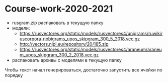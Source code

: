 # Course-work-2020-2021

* rusgram.zip распаковать в текущую папку
* модели:
  * https://rusvectores.org/static/models/rusvectores4/unigrams/ruwikiruscorpora-nobigrams_upos_skipgram_300_5_2018.vec.gz
  * http://vectors.nlpl.eu/repository/20/185.zip
  * https://rusvectores.org/static/models/rusvectores4/araneum/araneum_upos_skipgram_300_2_2018.vec.gz
* распаковать архивы с моделями в текущую папку

Чтобы текст начал генерироваться, достаточно запустить все ячейки по порядку
